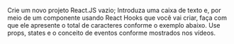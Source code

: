 Crie um novo projeto React.JS vazio;
Introduza uma caixa de texto e, por meio de um componente usando React Hooks que você vai criar, faça com que ele apresente o total de caracteres conforme o exemplo abaixo. Use props, states e o conceito de eventos conforme mostrados nos vídeos.
